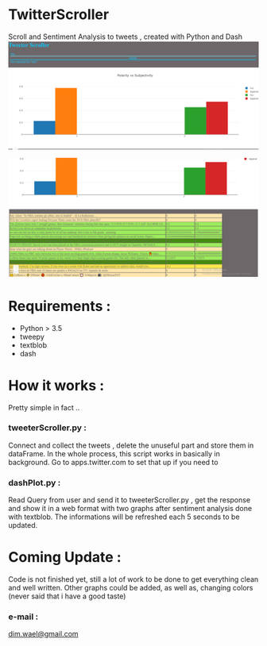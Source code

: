 # TwitterScroller
Scroll and Sentiment Analysis to tweets , created with Python and Dash
![Screenshot](tweetScroller1.PNG)

![Screenshot](tweetScroller2.PNG)

# Requirements : 
* Python > 3.5
* tweepy
* textblob
* dash

# How it works : 
Pretty simple in fact ..
  ### tweeterScroller.py  : 
Connect and collect the tweets , delete the unuseful part and store them in dataFrame. In the whole process, this script works in basically in background. Go to apps.twitter.com to set that up if you need to
  ### dashPlot.py : 
Read Query from user and send it to tweeterScroller.py , get the response and show it in a web format with two graphs after sentiment analysis done with textblob. The informations will be refreshed each 5 seconds to be updated.


# Coming Update : 
Code is not finished yet, still a lot of work to be done to get everything clean and well written.
Other graphs could be added, as well as, changing colors (never said that i have a good taste)

### e-mail : 
dim.wael@gmail.com
